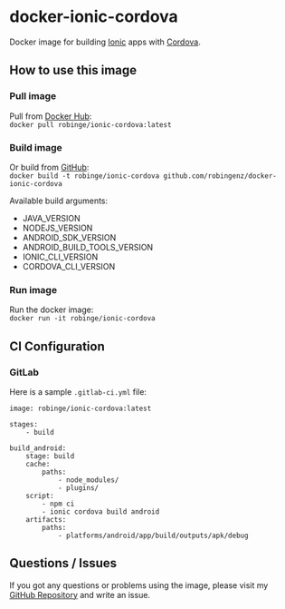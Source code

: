 # docker-ionic-cordova

Docker image for building [Ionic](https://ionicframework.com/) apps with [Cordova](https://cordova.apache.org/).

## How to use this image

### Pull image

Pull from [Docker Hub](https://hub.docker.com/r/robinge/ionic-cordova):  
`docker pull robinge/ionic-cordova:latest`

### Build image

Or build from [GitHub](https://github.com/robingenz/docker-ionic-cordova):  
`docker build -t robinge/ionic-cordova github.com/robingenz/docker-ionic-cordova`

Available build arguments:

- JAVA_VERSION
- NODEJS_VERSION
- ANDROID_SDK_VERSION
- ANDROID_BUILD_TOOLS_VERSION
- IONIC_CLI_VERSION
- CORDOVA_CLI_VERSION

### Run image

Run the docker image:  
`docker run -it robinge/ionic-cordova`

## CI Configuration

### GitLab

Here is a sample `.gitlab-ci.yml` file:

```
image: robinge/ionic-cordova:latest

stages:
    - build

build_android:
    stage: build
    cache:
        paths:
            - node_modules/
            - plugins/
    script:
        - npm ci
        - ionic cordova build android
    artifacts:
        paths:
            - platforms/android/app/build/outputs/apk/debug
```

## Questions / Issues

If you got any questions or problems using the image, please visit my [GitHub Repository](https://github.com/robingenz/docker-ionic-cordova) and write an issue.
